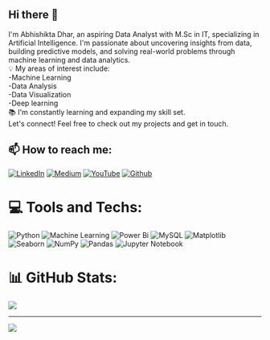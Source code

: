 ## Hi there 👋

<!--
**mistiiberry-exe/mistiiberry-exe** is a ✨ _special_ ✨ repository because its `README.md` (this file) appears on your GitHub profile.

Here are some ideas to get you started:

- 🔭 I’m currently working on ...
- 🌱 I’m currently learning ...
- 👯 I’m looking to collaborate on ...
- 🤔 I’m looking for help with ...
- 💬 Ask me about ...
- 📫 How to reach me: ...
- 😄 Pronouns: ...
- ⚡ Fun fact: ...
-->

I'm Abhishikta Dhar, an aspiring Data Analyst with M.Sc in IT, specializing in Artificial Intelligence. I'm passionate about uncovering insights from data, building predictive models, and solving real-world problems through machine learning and data analytics.<br>💡 My areas of interest include:<br>-Machine Learning<br>-Data Analysis<br>-Data Visualization<br>-Deep learning<br>📚 I'm constantly learning and expanding my skill set. <br> Let's connect! Feel free to check out my projects and get in touch. 


## 📫 How to reach me:
[![LinkedIn](https://img.shields.io/badge/LinkedIn-%230077B5.svg?logo=linkedin&logoColor=white)](https://www.linkedin.com/in/abhishikta-dhar/)  [![Medium](https://img.shields.io/badge/Medium-%230077B5.svg?logo=medium&logoColor=white)](https://medium.com/@abhishiktadhar111)  [![YouTube](https://img.shields.io/badge/YouTube-%230077B5.svg?logo=youtube&logoColor=white)](https://www.youtube.com/@mistiiberry)  [![Github](https://img.shields.io/badge/Github-%230077B5.svg?logo=Github&logoColor=white)](https://github.com/mistiiberry-exe)

# 💻 Tools and Techs:
![Python](https://img.shields.io/badge/python-3670A0?style=for-the-badge&logo=python&logoColor=ffdd54) ![Machine Learning](https://img.shields.io/badge/machine_learning-%230175C2.svg?style=for-the-badge&logo=machinelearning&logoColor=white) ![Power Bi](https://img.shields.io/badge/power_bi-F2C811?style=for-the-badge&logo=powerbi&logoColor=black) ![MySQL](https://img.shields.io/badge/mysql-4479A1.svg?style=for-the-badge&logo=mysql&logoColor=white) ![Matplotlib](https://img.shields.io/badge/Matplotlib-%23ffffff.svg?style=for-the-badge&logo=Matplotlib&logoColor=black) ![Seaborn](https://img.shields.io/badge/Seaborn-%23ffffff.svg?style=for-the-badge&logo=Seaborn&logoColor=black) ![NumPy](https://img.shields.io/badge/numpy-%23013243.svg?style=for-the-badge&logo=numpy&logoColor=white) ![Pandas](https://img.shields.io/badge/pandas-%23150458.svg?style=for-the-badge&logo=pandas&logoColor=white) ![Jupyter Notebook](https://img.shields.io/badge/Jupyter-Notebook-%23150458.svg?style=for-the-badge&logo=Jupyter) 

# 📊 GitHub Stats:
![](https://github-readme-stats.vercel.app/api/top-langs/?username=mistiiberry-exe&theme=github_dark&hide_border=false&include_all_commits=false&count_private=false&layout=compact)

---
![](https://komarev.com/ghpvc/?username=mistiiberry-exe&label=CODE+ADMIRERS&color=blueviolet)



<!-- Proudly created with GPRM ( https://gprm.itsvg.in ) -->
